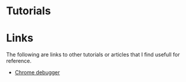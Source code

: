 # Tutorials


# Links
The following are links to other tutorials or articles that I find usefull
for reference. 

  * [Chrome debugger](http://blittle.github.io/chrome-dev-tools/)
